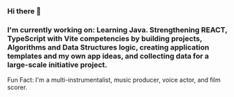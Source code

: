 ### Hi there 👋
### I'm currently working on: Learning Java. Strengthening REACT, TypeScript with Vite competencies by building projects, Algorithms and Data Structures logic, creating application templates and my own app ideas, and collecting data for a large-scale initiative project.

Fun Fact: I'm a multi-instrumentalist, music producer, voice actor, and film scorer.




<!--
**davidxv15/davidxv15** is a ✨ _special_ ✨ repository because its `README.md` (this file) appears on your GitHub profile.

Here are some ideas to get you started:

- 🔭 I’m currently working on a React Applications.
- 🌱 I’m currently learning React.
- 👯 I’m looking to collaborate on music based Apps.
- 🤔 I’m looking for help with ...
- 💬 Ask me about ...
- 📫 How to reach me: ...
- 😄 Pronouns: ...
- ⚡ Fun fact: ...
-->
